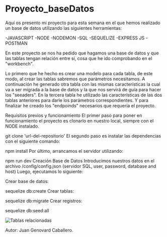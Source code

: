 # Proyecto_baseDatos

 Aquí os presento mi proyecto para esta semana en el que hemos realizado un base de datos utilizando las siguientes herramientas:

-JAVASCRIPT
-NODE
-NODEMON
-SQL
-SEQUELIZE
-EXPRESS JS
-POSTMAN

En este proyecto se nos ha pedido que hagamos una base de datos y que las tablas tengan relación entre sí, cosa que he ido comprobando en el "workbench".

Lo primero que he hecho es crear una modelo para cada tabla, de este modo, al crear las tablas sabremos que parámetros necesitamos.
A continuación he generado otra tabla con las mismas características la cual va a ser migrada a la base de datos y la que nos servirá de guía para hacer los "seeaders".
En la tercera tabla he utilizado las características de las dos tablas anteriores para darle los parámetros correspondientes.
Y para finalizar he creado los "endpoinds" necesarios que requería el proyecto.

Requisitos previos y funcionamiento
El primer paso para poner en funcionamiento el proyecto es clonarlo en nuestro local, siempre con el NODE instalado.

 git clone 'url-del-repositorio'
El segundo paso es instalar las dependencias con el siguiente comando:

 npm install
Por último, arrancamos el servidor utilizando:

 npm run dev
Creación Base de Datos
Introducimos nuestros datos en el archivo /config/config.json (servidor SQL, user, password, database and host) Luego, ejecutamos lo siguiente:

Crear base de datos:

 sequelize db:create
Crear tablas:

 sequelize db:migrate
Crear registros:

 sequelize db:seed:all


![Tablas relacionadas](../../Tablas.png)


Autor: Juan Genovard Caballero.